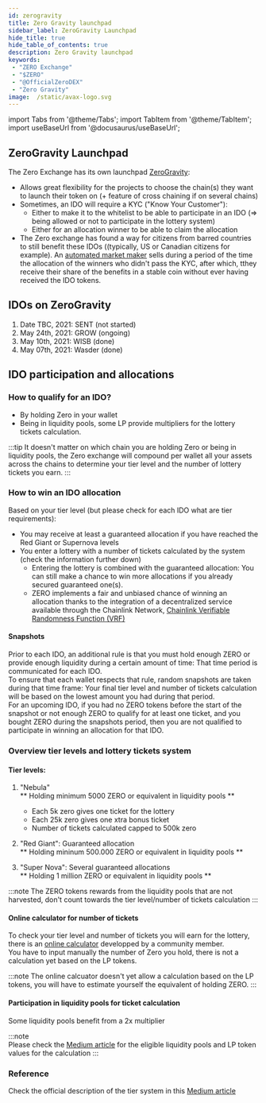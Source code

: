 ```yaml
---
id: zerogravity
title: Zero Gravity launchpad
sidebar_label: ZeroGravity Launchpad
hide_title: true
hide_table_of_contents: true
description: Zero Gravity launchpad
keywords:
 - "ZERO Exchange"
 - "$ZERO"
 - "@OfficialZeroDEX"
 - "Zero Gravity"
image:  /static/avax-logo.svg
---
```


import Tabs from '@theme/Tabs';
import TabItem from '@theme/TabItem';
import useBaseUrl from '@docusaurus/useBaseUrl';

## ZeroGravity Launchpad

The Zero Exchange has its own launchpad [ZeroGravity](https://medium.com/@OfficialZeroDex/introducing-the-zerogravity-launchpad-61fd8f751918):
	  
* Allows great flexibility for the projects to choose the chain(s) they want to launch their token on (+ feature of cross chaining if on several chains)
* Sometimes, an IDO will require a KYC ("Know Your Customer"):
	* Either to make it to the whitelist to be able to participate in an IDO (=> being allowed or not to participate in the lottery system)
	* Either for an allocation winner to be able to claim the allocation
* The Zero exchange has found a way for citizens from barred countries to still benefit these IDOs ((typically, US or Canadian citizens for example). An [automated market maker](https://medium.com/@OfficialZeroDex/0-exchange-finds-its-preferred-market-maker-fac7b6a9d1be) sells during a period of the time the allocation of the winners who didn't pass the KYC, after which, tthey receive their share of the benefits in a stable coin without ever having received the IDO tokens.
 
  
## IDOs on ZeroGravity

1. Date TBC, 2021: SENT (not started)
1. May 24th, 2021: GROW (ongoing)
1. May 10th, 2021: WISB (done)
1. May 07th, 2021: Wasder (done)


## IDO participation and allocations

### How to qualify for an IDO?

* By holding Zero in your wallet
* Being in liquidity pools, some LP provide multipliers for the lottery tickets calculation. 

:::tip
It doesn't matter on which chain you are holding Zero or being in liquidity pools, the Zero exchange will compound per wallet all your assets across the chains to determine your tier level and the number of lottery tickets you earn.
:::

### How to win an IDO allocation
      
Based on your tier level (but please check for each IDO what are tier requirements):  
* You may receive at least a guaranteed allocation if you have reached the Red Giant or Supernova levels  
* You enter a lottery with a number of tickets calculated by the system (check the information further down)  
	* Entering the lottery is combined with the guaranteed allocation: You can still make a chance to win more allocations if you already secured guaranteed one(s).  
	* ZERO implements a fair and unbiased chance of winning an allocation thanks to the integration of a decentralized service available through the Chainlink Network, [Chainlink Verifiable Randomness Function (VRF)](https://medium.com/@OfficialZeroDex/integrating-chainlink-vrf-to-secure-fair-distribution-of-zerogravity-ido-allocations-b839e6a0c594)


#### Snapshots
Prior to each IDO, an additional rule is that you must hold enough ZERO or provide enough liquidity during a certain amount of time: That time period is communicated for each IDO.  
To ensure that each wallet respects that rule, random snapshots are taken during that time frame: Your final tier level and number of tickets calculation will be based on the lowest amount you had during that period.   
For an upcoming IDO, if you had no ZERO tokens before the start of the snapshot or not enough ZERO to qualify for at least one ticket, and you bought ZERO during the snapshots period, then you are not qualified to participate in winning an allocation for that IDO. 

### Overview tier levels and lottery tickets system
      
#### Tier levels:
      
1. "Nebula"  
	** Holding minimum 5000 ZERO or equivalent in liquidity pools **  
      * Each 5k zero gives one ticket for the lottery  
      * Each 25k zero gives one xtra bonus ticket  
      * Number of tickets calculated capped to 500k zero  	
      
1. "Red Giant": Guaranteed allocation  
	** Holding mininum 500.000 ZERO or equivalent in liquidity pools **

1. "Super Nova": Several guaranteed allocations  
	** Holding 1 million ZERO or equivalent in liquidity pools **

:::note The ZERO tokens rewards from the liquidity pools that are not harvested, don't count towards the tier level/number of tickets calculation 
:::

#### Online calculator for number of tickets
      
To check your tier level and number of tickets you will earn for the lottery, there is an [online calculator](http://csb-z8u0x.netlify.app) developped by a community member.  
You have to input manually the number of Zero you hold, there is not a calculation yet based on the LP tokens. 

:::note
The online calcuator doesn't yet allow a calculation based on the LP tokens, you will have to estimate yourself the equivalent of holding ZERO.
:::

#### Participation in liquidity pools for ticket calculation
      
Some liquidity pools benefit from a 2x multiplier

:::note      
Please check the [Medium article](https://medium.com/@OfficialZeroDex/introducing-the-zerogravity-launchpad-61fd8f751918) for the eligible liquidity pools and LP token values for the calculation
:::

### Reference 

Check the official description of the tier system in this [Medium article](https://medium.com/@OfficialZeroDex/introducing-the-zerogravity-launchpad-61fd8f751918)

